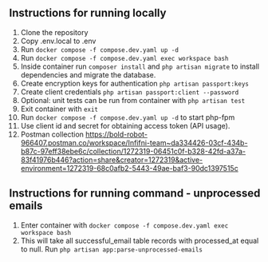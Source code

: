 ## Instructions for running locally
1. Clone the repository
2. Copy .env.local to .env
3. Run ```docker compose -f compose.dev.yaml up -d```
4. Run ```docker compose -f compose.dev.yaml exec workspace bash```
5. Inside container run ```composer install``` and ```php artisan migrate``` to install dependencies and migrate the database.
6. Create encryption keys for authentication ```php artisan passport:keys```
7. Create client credentials ```php artisan passport:client --password```
8. Optional: unit tests can be run from container with ```php artisan test```
9. Exit container with ```exit```
10. Run ```docker compose -f compose.dev.yaml up -d``` to start php-fpm
11. Use client id and secret for obtaining access token (API usage).
12. Postman collection https://bold-robot-966407.postman.co/workspace/Infifni-team~da334426-03cf-434b-b87c-97eff38ebe6c/collection/1272319-06451c0f-b328-42fd-a37a-83f41976b446?action=share&creator=1272319&active-environment=1272319-68c0afb2-5443-49ae-baf3-90dc1397515c

## Instructions for running command - unprocessed emails
1. Enter container with ```docker compose -f compose.dev.yaml exec workspace bash```
2. This will take all successful_email table records with processed_at equal to null. Run ```php artisan app:parse-unprocessed-emails```
